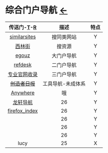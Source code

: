 # 综合门户导航  [←](index.md)

| 传送门-[T](https://ambroseren.github.io/test/Data/TorrentKitty.html)-[R](https://github.com/AmbroseRen/test/blob/master/Data/DataRank.md) | 描述 | 特点 |
|:---:|:---:|:---:|
| [similarsites](https://www.similarsites.com/) | 搜同类网站 | Y |
| [西林街](https://xilinjie.cc/) | 搜资源 | Y |
| [egouz](https://www.egouz.com/) | 大门户导航 | Y |
| [refdesk](https://www.refdesk.com/) | 二门户导航 | Y |
| [专业官网收录](http://www.gfwz.com/) | 三门户导航 | Y |
| ~~[创造者日报](https://creatorsdaily.com/)~~ | 工具导航-未成体系 | Y |
| [Anywhere](http://lackar.com/aa/) | 哦 | Y |
| [龙轩导航](http://ilxdh.com/) | 26 | Y |
| [firefox_index](http://offlintab.firefoxchina.cn/) | 26 | Y |
| []() | 26 | Y |
| []() | 26 | Y |
| []() | 26 | Y |
| lucy | 25 | X |
